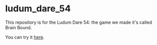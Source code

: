 # ludum_dare_54
This repository is for the Ludum Dare 54: the game we made it's called Brain Bound.

You can try it [here](https://ldjam.com/events/ludum-dare/54/$371521).
